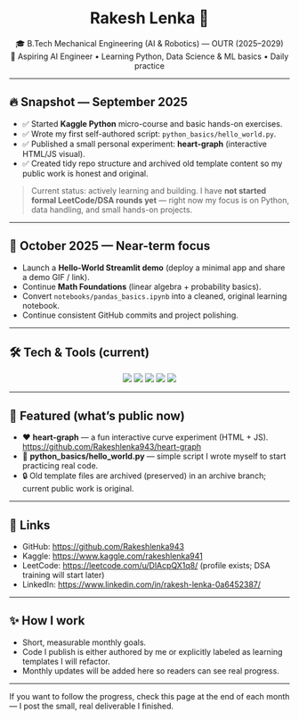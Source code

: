 <!-- Profile Header -->
<h1 align="center">Rakesh Lenka 👋</h1>
<p align="center">
  🎓 B.Tech Mechanical Engineering (AI & Robotics) — OUTR (2025–2029) <br>
  🐍 Aspiring AI Engineer • Learning Python, Data Science & ML basics • Daily practice
</p>

---

## 🔥 Snapshot — September 2025
- ✅ Started **Kaggle Python** micro-course and basic hands-on exercises.  
- ✅ Wrote my first self-authored script: `python_basics/hello_world.py`.  
- ✅ Published a small personal experiment: **heart-graph** (interactive HTML/JS visual).  
- ✅ Created tidy repo structure and archived old template content so my public work is honest and original.

> Current status: actively learning and building. I have **not started formal LeetCode/DSA rounds yet** — right now my focus is on Python, data handling, and small hands-on projects.

---

## 🎯 October 2025 — Near-term focus
- Launch a **Hello-World Streamlit demo** (deploy a minimal app and share a demo GIF / link).  
- Continue **Math Foundations** (linear algebra + probability basics).  
- Convert `notebooks/pandas_basics.ipynb` into a cleaned, original learning notebook.  
- Continue consistent GitHub commits and project polishing.

---

## 🛠️ Tech & Tools (current)
<p align="center">
  <img src="https://img.shields.io/badge/Python-3776AB?style=for-the-badge&logo=python&logoColor=white"/>
  <img src="https://img.shields.io/badge/Jupyter-F37626?style=for-the-badge&logo=jupyter&logoColor=white"/>
  <img src="https://img.shields.io/badge/Pandas-150458?style=for-the-badge&logo=pandas&logoColor=white"/>
  <img src="https://img.shields.io/badge/Git-F05032?style=for-the-badge&logo=git&logoColor=white"/>
  <img src="https://img.shields.io/badge/Kaggle-20BEFF?style=for-the-badge&logo=kaggle&logoColor=white"/>
</p>

---

## 📂 Featured (what’s public now)
- ❤️ **heart-graph** — a fun interactive curve experiment (HTML + JS).  
  https://github.com/Rakeshlenka943/heart-graph  
- 🧪 **python_basics/hello_world.py** — simple script I wrote myself to start practicing real code.  
- 🔒 Old template files are archived (preserved) in an archive branch; current public work is original.

---

## 📌 Links
- GitHub: https://github.com/Rakeshlenka943  
- Kaggle: https://www.kaggle.com/rakeshlenka941  
- LeetCode: https://leetcode.com/u/DlAcpQX1q8/  (profile exists; DSA training will start later)  
- LinkedIn: https://www.linkedin.com/in/rakesh-lenka-0a6452387/

---

## ✨ How I work
- Short, measurable monthly goals.  
- Code I publish is either authored by me or explicitly labeled as learning templates I will refactor.  
- Monthly updates will be added here so readers can see real progress.

---

If you want to follow the progress, check this page at the end of each month — I post the small, real deliverable I finished.
